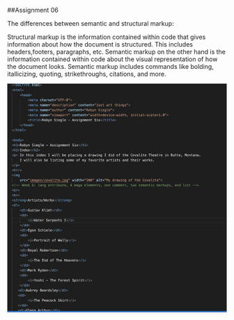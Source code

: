 ##Assignment 06

The differences between semantic and structural markup:

Structural markup is the information contained within code that gives information about how the document is structured. This includes headers,footers, paragraphs, etc. Semantic markup on the other hand is the information contained within code about the visual representation of how the document looks. Semantic markup includes commands like bolding, itallicizing, quoting, strikethroughs, citations, and more. 

 ![Screenshot](./images/screenshot6.jpg)

